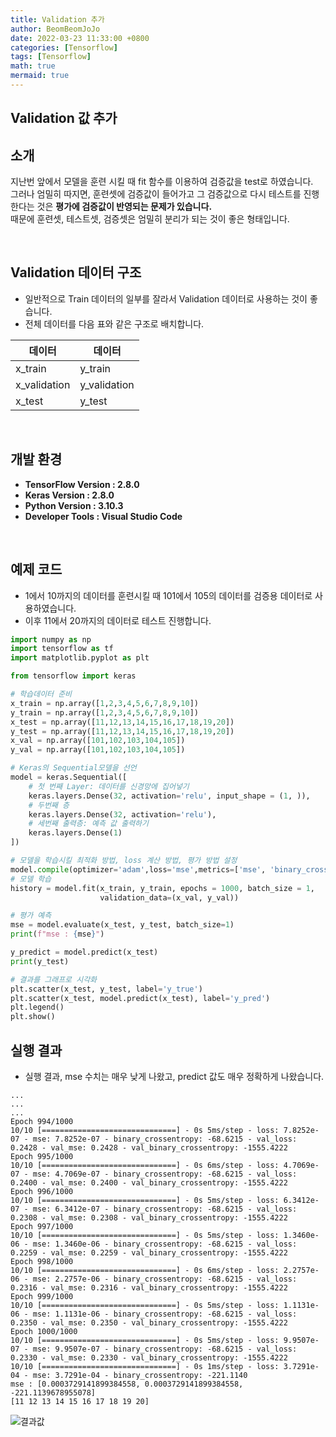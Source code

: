 ```yaml
---
title: Validation 추가
author: BeomBeomJoJo
date: 2022-03-23 11:33:00 +0800
categories: [Tensorflow]
tags: [Tensorflow]
math: true
mermaid: true
---
```


## **Validation 값 추가**

## **소개**
지난번 앞에서 모델을 훈련 시킬 때 fit 함수를 이용하여 검증값을 test로 하였습니다. <br/>
그러나 엄밀히 따지면, 훈련셋에 검증값이 들어가고 그 검증값으로 다시 테스트를 진행한다는 것은 **평가에 검증값이 반영되는 문제가 있습니다.** <br/>
때문에 훈련셋, 테스트셋, 검증셋은 엄밀히 분리가 되는 것이 좋은 형태입니다.

<br/>

## **Validation 데이터 구조**
* 일반적으로 Train 데이터의 일부를 잘라서 Validation 데이터로 사용하는 것이 좋습니다.
* 전체 데이터를 다음 표와 같은 구조로 배치합니다.

|데이터|데이터|
|-------|-------|
|x_train|y_train|
|x_validation|y_validation|
|x_test|y_test|

<br/>

## **개발 환경**
* **TensorFlow Version : 2.8.0**
* **Keras Version : 2.8.0**
* **Python Version : 3.10.3**
* **Developer Tools : Visual Studio Code**

<br/>

## **예제 코드**
* 1에서 10까지의 데이터를 훈련시킬 때 101에서 105의 데이터를 검증용 데이터로 사용하였습니다.
* 이후 11에서 20까지의 데이터로 테스트 진행합니다.

```python
import numpy as np
import tensorflow as tf
import matplotlib.pyplot as plt

from tensorflow import keras

# 학습데이터 준비
x_train = np.array([1,2,3,4,5,6,7,8,9,10])
y_train = np.array([1,2,3,4,5,6,7,8,9,10])
x_test = np.array([11,12,13,14,15,16,17,18,19,20])
y_test = np.array([11,12,13,14,15,16,17,18,19,20])
x_val = np.array([101,102,103,104,105])
y_val = np.array([101,102,103,104,105])

# Keras의 Sequential모델을 선언
model = keras.Sequential([
    # 첫 번째 Layer: 데이터를 신경망에 집어넣기
    keras.layers.Dense(32, activation='relu', input_shape = (1, )),
    # 두번째 층 
    keras.layers.Dense(32, activation='relu'),
    # 세번째 출력층: 예측 값 출력하기
    keras.layers.Dense(1)
])

# 모델을 학습시킬 최적화 방법, loss 계산 방법, 평가 방법 설정
model.compile(optimizer='adam',loss='mse',metrics=['mse', 'binary_crossentropy'])
# 모델 학습
history = model.fit(x_train, y_train, epochs = 1000, batch_size = 1,
                    validation_data=(x_val, y_val))

# 평가 예측
mse = model.evaluate(x_test, y_test, batch_size=1)
print(f"mse : {mse}")

y_predict = model.predict(x_test)
print(y_test)

# 결과를 그래프로 시각화
plt.scatter(x_test, y_test, label='y_true')
plt.scatter(x_test, model.predict(x_test), label='y_pred')
plt.legend()
plt.show()
```

## **실행 결과**
* 실행 결과, mse 수치는 매우 낮게 나왔고, predict 값도 매우 정확하게 나왔습니다.

```
...
...
...
Epoch 994/1000
10/10 [==============================] - 0s 5ms/step - loss: 7.8252e-07 - mse: 7.8252e-07 - binary_crossentropy: -68.6215 - val_loss: 0.2428 - val_mse: 0.2428 - val_binary_crossentropy: -1555.4222
Epoch 995/1000
10/10 [==============================] - 0s 6ms/step - loss: 4.7069e-07 - mse: 4.7069e-07 - binary_crossentropy: -68.6215 - val_loss: 0.2400 - val_mse: 0.2400 - val_binary_crossentropy: -1555.4222
Epoch 996/1000
10/10 [==============================] - 0s 5ms/step - loss: 6.3412e-07 - mse: 6.3412e-07 - binary_crossentropy: -68.6215 - val_loss: 0.2308 - val_mse: 0.2308 - val_binary_crossentropy: -1555.4222
Epoch 997/1000
10/10 [==============================] - 0s 5ms/step - loss: 1.3460e-06 - mse: 1.3460e-06 - binary_crossentropy: -68.6215 - val_loss: 0.2259 - val_mse: 0.2259 - val_binary_crossentropy: -1555.4222
Epoch 998/1000
10/10 [==============================] - 0s 6ms/step - loss: 2.2757e-06 - mse: 2.2757e-06 - binary_crossentropy: -68.6215 - val_loss: 0.2316 - val_mse: 0.2316 - val_binary_crossentropy: -1555.4222
Epoch 999/1000
10/10 [==============================] - 0s 5ms/step - loss: 1.1131e-06 - mse: 1.1131e-06 - binary_crossentropy: -68.6215 - val_loss: 0.2350 - val_mse: 0.2350 - val_binary_crossentropy: -1555.4222
Epoch 1000/1000
10/10 [==============================] - 0s 5ms/step - loss: 9.9507e-07 - mse: 9.9507e-07 - binary_crossentropy: -68.6215 - val_loss: 0.2330 - val_mse: 0.2330 - val_binary_crossentropy: -1555.4222
10/10 [==============================] - 0s 1ms/step - loss: 3.7291e-04 - mse: 3.7291e-04 - binary_crossentropy: -221.1140
mse : [0.0003729141899384558, 0.0003729141899384558, -221.1139678955078]
[11 12 13 14 15 16 17 18 19 20]
```

![결과값](https://user-images.githubusercontent.com/22911504/159686036-95645e27-2a1d-4da2-aad2-add4cfef520e.png)
